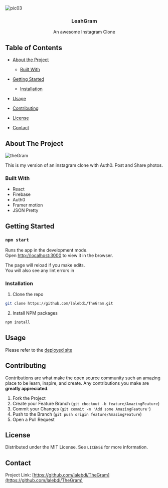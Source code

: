 <br />
<!-- PROJECT LOGO -->

![pic03](https://user-images.githubusercontent.com/67381036/93150021-0b31ec00-f6c6-11ea-8892-217713cb57fd.jpg)

<p align="center">

  <h3 align="center">LeahGram</h3>

  <p align="center">
    An awesome Instagram Clone
    <br />
    
  </p>
</p>

<!-- TABLE OF CONTENTS -->

## Table of Contents

- [About the Project](#about-the-project)
  - [Built With](#built-with)
- [Getting Started](#getting-started)

  - [Installation](#installation)

- [Usage](#usage)
- [Contributing](#contributing)
- [License](#license)
- [Contact](#contact)

<!-- ABOUT THE PROJECT -->

## About The Project

![theGram](https://user-images.githubusercontent.com/67381036/93007938-d8102100-f53c-11ea-80bd-93cf1270b0c6.gif)

This is my version of an instagram clone with Auth0. Post and Share photos.

### Built With

- React
- Firebase
- Auth0
- Framer motion
- JSON Pretty

<!-- GETTING STARTED -->

## Getting Started

### `npm start`

Runs the app in the development mode.<br />
Open [http://localhost:3000](http://localhost:3000) to view it in the browser.

The page will reload if you make edits.<br />
You will also see any lint errors in

### Installation

1. Clone the repo

```sh
git clone https://github.com/lalebdi/TheGram.git
```

2. Install NPM packages

```sh
npm install
```

<!-- USAGE EXAMPLES -->

## Usage

Please refer to the [deployed site](https://5f5533fde700eed9a95ea282--adoring-stonebraker-0be6df.netlify.app/)

<!-- CONTRIBUTING -->

## Contributing

Contributions are what make the open source community such an amazing place to be learn, inspire, and create. Any contributions you make are **greatly appreciated**.

1. Fork the Project
2. Create your Feature Branch (`git checkout -b feature/AmazingFeature`)
3. Commit your Changes (`git commit -m 'Add some AmazingFeature'`)
4. Push to the Branch (`git push origin feature/AmazingFeature`)
5. Open a Pull Request

<!-- LICENSE -->

## License

Distributed under the MIT License. See `LICENSE` for more information.

<!-- CONTACT -->

## Contact

Project Link: [https://github.com/lalebdi/TheGram](https://github.com/lalebdi/TheGram)
